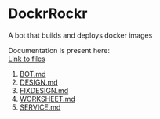 
# DockrRockr
A bot that builds and deploys docker images

Documentation is present here:<br/>
[Link to files](https://github.ncsu.edu/jsharda/DockrRockr/tree/master/doc) <br/>
1. [BOT.md](https://github.ncsu.edu/jsharda/DockrRockr/blob/master/doc/BOT.md) <br/>
2. [DESIGN.md](https://github.ncsu.edu/jsharda/DockrRockr/blob/master/doc/DESIGN.md) <br/>
3. [FIXDESIGN.md](https://github.ncsu.edu/jsharda/DockrRockr/blob/master/doc/FIXDESIGN.md)<br/>
4. [WORKSHEET.md](https://github.ncsu.edu/jsharda/DockrRockr/blob/master/doc/WORKSHEET.md)<br/>
5. [SERVICE.md](https://github.ncsu.edu/jsharda/DockrRockr/blob/master/doc/SERVICE.md)
